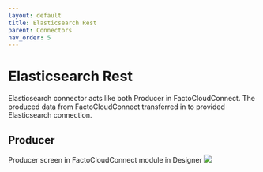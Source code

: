 ```yaml
---
layout: default
title: Elasticsearch Rest
parent: Connectors
nav_order: 5
---
```

# Elasticsearch Rest

Elasticsearch connector acts like both Producer in FactoCloudConnect. The produced data from FactoCloudConnect transferred in to provided Elasticsearch connection. 

## Producer
Producer screen in FactoCloudConnect module in Designer
 ![](../../../assets/images/connectors/elasticsearch-1.png) 
 






